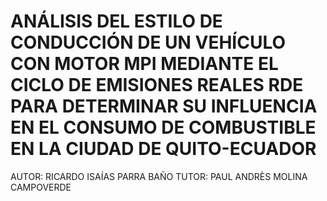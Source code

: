 # ANÁLISIS DEL ESTILO DE CONDUCCIÓN DE UN VEHÍCULO CON MOTOR MPI MEDIANTE EL CICLO DE EMISIONES REALES RDE PARA DETERMINAR SU INFLUENCIA EN EL CONSUMO DE COMBUSTIBLE EN LA CIUDAD DE QUITO-ECUADOR 

AUTOR: RICARDO ISAÍAS PARRA BAÑO
TUTOR: PAUL ANDRÈS MOLINA CAMPOVERDE 
 
